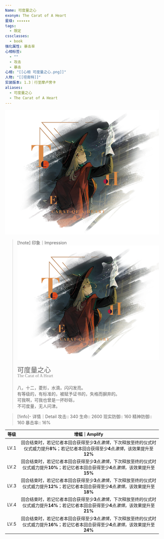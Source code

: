 ```yaml
---
Name: 可度量之心
exonym: The Carat of A Heart
星级: ✦✦✦✦✦✦
tags:
  - 限定
cssclasses:
  - book
强化属性: 暴击率
心相标签:
  - ""
  - 攻击
  - 暴击
心相: "[[心相 可度量之心.png]]"
人物: "[[坦南特]]"
实装版本: 1.3｜行至摩卢旁卡
aliases:
  - 可度量之心
  - The Carat of A Heart
---
```

![cover](assets/可度量之心｜The%20Carat%20of%20A%20Heart.assets/心相%20可度量之心.png)

> [!note] 印象｜Impression
> ![心相 可度量之心|inlL|300](assets/可度量之心｜The%20Carat%20of%20A%20Heart.assets/心相%20可度量之心.png)
> <p style="font-family: '家族宋', sans-serif; font-size: 22px; line-height: 0.75; text-indent: 0;">可度量之心<br><span style="font-family: serif; font-size: 14px; color: #888888;">The Carat of A Heart</span></p>
> 
> 八，十二，菱形，水滴，闪闪发亮。  
> 有等级的，有标准的，被赋予证书的，失格而摒弃的。  
> 可我啊，可我也曾是一抔砂砾，  
> 不可度量，无人问津。

> [!info]- 详情｜Detail
> 攻击:: 340
> 生命:: 2600
> 现实防御:: 160
> 精神防御:: 160
> 暴击率:: 16%

| 等级 |                        增幅｜Amplify                         |
| :--: | :----------------------------------------------------------: |
| LV.1 | 回合结束时，若记忆者本回合获得至少**3**点*激情*，下次释放至终的仪式时仪式威力提升**8%**；若记忆者本回合获得至少**4**点*激情*，该效果提升至**12%** |
| LV.2 | 回合结束时，若记忆者本回合获得至少**3**点*激情*，下次释放至终的仪式时仪式威力提升**10%**；若记忆者本回合获得至少**4**点*激情*，该效果提升至**15%** |
| LV.3 | 回合结束时，若记忆者本回合获得至少**3**点*激情*，下次释放至终的仪式时仪式威力提升**12%**；若记忆者本回合获得至少**4**点*激情*，该效果提升至**18%** |
| LV.4 | 回合结束时，若记忆者本回合获得至少**3**点*激情*，下次释放至终的仪式时仪式威力提升**14%**；若记忆者本回合获得至少**4**点*激情*，该效果提升至**21%** |
| LV.5 | 回合结束时，若记忆者本回合获得至少**3**点*激情*，下次释放至终的仪式时仪式威力提升**16%**；若记忆者本回合获得至少**4**点*激情*，该效果提升至**24%** |
